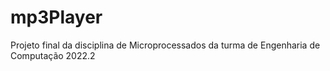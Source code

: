 # mp3Player
Projeto final da disciplina de Microprocessados da turma de Engenharia de Computação 2022.2
